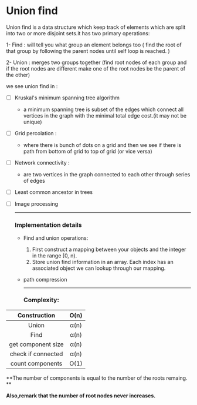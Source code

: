 # Union find

Union find is a data structure which keep track of elements which are split into two or more disjoint sets.it has two primary operations:

1- Find : will tell you what group an element belongs too ( find the root of that group by following the parent nodes until self loop is reached.  )

2- Union : merges two groups together (find root nodes of each group and if the root nodes are different make one of the root nodes be the parent of the other)

we see union find in :

- [ ] Kruskal's minimum spanning tree algorithm

  - a minimum spanning tree is subset of the edges which connect all vertices in the graph with the minimal total edge cost.(it may not be unique)

- [ ] Grid percolation :

  - where there is bunch of dots on a grid and then we see if there is path from bottom of grid to top of grid (or vice versa)

- [ ] Network connectivity :

  - are two vertices in the graph connected to each other through series of edges

- [ ] Least common ancestor in trees

- [ ] Image processing

  ------

  ### Implementation details

  - Find and union operations:

    1. First construct a mapping between your objects and the integer in the range [0, n).
    2. Store union find information in an array. Each index has an associated object we can lookup through our mapping.

  - path compression

    ------

    ### Complexity:

|    Construction    | O(n) |
| :----------------: | :--: |
|       Union        | α(n) |
|        Find        | α(n) |
| get component size | α(n) |
| check if connected | α(n) |
|  count components  | O(1) |

**The number of components is equal to the number of the roots remaing. **

**Also,remark that the number of root nodes never increases.**
